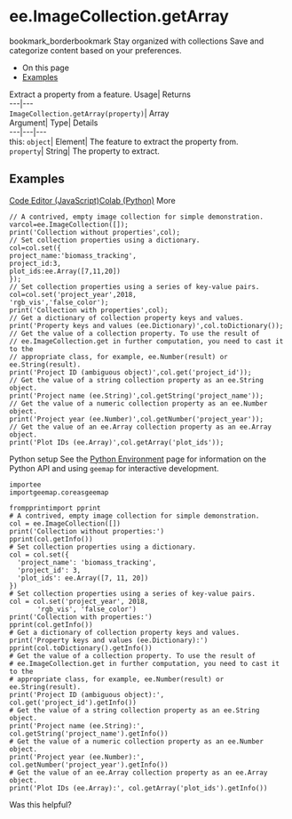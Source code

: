 
#  ee.ImageCollection.getArray
bookmark_borderbookmark Stay organized with collections  Save and categorize content based on your preferences.
  * On this page
  * [Examples](https://developers.google.com/earth-engine/apidocs/ee-imagecollection-getarray#examples)


Extract a property from a feature. 
Usage| Returns  
---|---  
`ImageCollection.getArray(property)`| Array  
Argument| Type| Details  
---|---|---  
this: `object`| Element| The feature to extract the property from.  
`property`| String| The property to extract.  
## Examples
[Code Editor (JavaScript)](https://developers.google.com/earth-engine/apidocs/ee-imagecollection-getarray#code-editor-javascript-sample)[Colab (Python)](https://developers.google.com/earth-engine/apidocs/ee-imagecollection-getarray#colab-python-sample) More
```
// A contrived, empty image collection for simple demonstration.
varcol=ee.ImageCollection([]);
print('Collection without properties',col);
// Set collection properties using a dictionary.
col=col.set({
project_name:'biomass_tracking',
project_id:3,
plot_ids:ee.Array([7,11,20])
});
// Set collection properties using a series of key-value pairs.
col=col.set('project_year',2018,
'rgb_vis','false_color');
print('Collection with properties',col);
// Get a dictionary of collection property keys and values.
print('Property keys and values (ee.Dictionary)',col.toDictionary());
// Get the value of a collection property. To use the result of
// ee.ImageCollection.get in further computation, you need to cast it to the
// appropriate class, for example, ee.Number(result) or ee.String(result).
print('Project ID (ambiguous object)',col.get('project_id'));
// Get the value of a string collection property as an ee.String object.
print('Project name (ee.String)',col.getString('project_name'));
// Get the value of a numeric collection property as an ee.Number object.
print('Project year (ee.Number)',col.getNumber('project_year'));
// Get the value of an ee.Array collection property as an ee.Array object.
print('Plot IDs (ee.Array)',col.getArray('plot_ids'));
```
Python setup
See the [ Python Environment](https://developers.google.com/earth-engine/guides/python_install) page for information on the Python API and using `geemap` for interactive development.
```
importee
importgeemap.coreasgeemap
```
```
frompprintimport pprint
# A contrived, empty image collection for simple demonstration.
col = ee.ImageCollection([])
print('Collection without properties:')
pprint(col.getInfo())
# Set collection properties using a dictionary.
col = col.set({
  'project_name': 'biomass_tracking',
  'project_id': 3,
  'plot_ids': ee.Array([7, 11, 20])
})
# Set collection properties using a series of key-value pairs.
col = col.set('project_year', 2018,
       'rgb_vis', 'false_color')
print('Collection with properties:')
pprint(col.getInfo())
# Get a dictionary of collection property keys and values.
print('Property keys and values (ee.Dictionary):')
pprint(col.toDictionary().getInfo())
# Get the value of a collection property. To use the result of
# ee.ImageCollection.get in further computation, you need to cast it to the
# appropriate class, for example, ee.Number(result) or ee.String(result).
print('Project ID (ambiguous object):', col.get('project_id').getInfo())
# Get the value of a string collection property as an ee.String object.
print('Project name (ee.String):', col.getString('project_name').getInfo())
# Get the value of a numeric collection property as an ee.Number object.
print('Project year (ee.Number):', col.getNumber('project_year').getInfo())
# Get the value of an ee.Array collection property as an ee.Array object.
print('Plot IDs (ee.Array):', col.getArray('plot_ids').getInfo())
```

Was this helpful?
